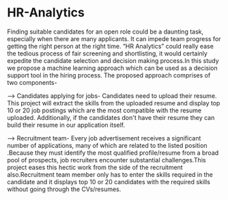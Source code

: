 # HR-Analytics
Finding suitable candidates for an open role could be a daunting task, especially when there are many applicants. It can impede team progress for getting the right person at the right time. “HR Analytics” could really ease the tedious process of fair screening and shortlisting, it would certainly expedite the candidate selection and decision making process.In this study we propose a machine learning approach which can be used as a decision support tool in the hiring process. The proposed approach comprises of two components-

--> Candidates applying for jobs- Candidates need to upload their resume. This project will extract the skills from the uploaded resume and display top 10 or 20 job postings which are the most compatible with the resume uploaded. Additionally, if the candidates don't have their resume they can build their resume in our application itself.

--> Recruitment team- Every job advertisement receives a significant number of applications, many of which are related to the listed position .Because they must identify the most qualified profile/resume from a broad pool of prospects, job recruiters encounter substantial challenges.This project eases this hectic work from the side of the recruitment also.Recruitment team member only has to enter the skills required in the candidate and it displays top 10 or 20 candidates with the required skills without going through the CVs/resumes. 
